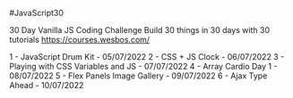 #JavaScript30

30 Day Vanilla JS Coding Challenge
Build 30 things in 30 days with 30 tutorials
https://courses.wesbos.com/

1 - JavaScript Drum Kit - 05/07/2022
2 - CSS + JS Clock - 06/07/2022
3 - Playing with CSS Variables and JS - 07/07/2022
4 - Array Cardio Day 1 - 08/07/2022
5 - Flex Panels Image Gallery - 09/07/2022
6 - Ajax Type Ahead - 10/07/2022
